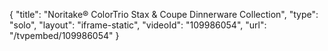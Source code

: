 {
    "title": "Noritake&reg; ColorTrio Stax &amp; Coupe Dinnerware Collection",
    "type": "solo",
    "layout": "iframe-static",
    "videoId": "109986054",
    "url": "\/tvpembed\/109986054"
}